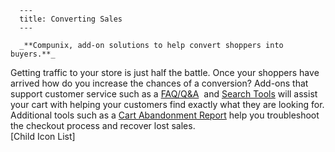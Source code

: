 
      ---
      title: Converting Sales
      ---

      _**Compunix, add-on solutions to help convert shoppers into buyers.**_  
Getting traffic to your store is just half the battle. Once your shoppers have arrived how do you increase the chances of a conversion? Add-ons that support customer service such as a [FAQ/Q&A](http://www.ecommercecartmods.com/p-182-frequently-asked-questions-faqsquestions-and-answers-for-aspdotnetstorefront.aspx)  and [Search Tools](http://www.ecommercecartmods.com/c-15-searching-addons.aspx) will assist your cart with helping your customers find exactly what they are looking for. Additional tools such as a [Cart Abandonment Report](http://www.ecommercecartmods.com/p-18-cart-abandonment-report-for-aspdotnetstorefront.aspx) help you troubleshoot the checkout process and recover lost sales.  
\[Child Icon List\]
      